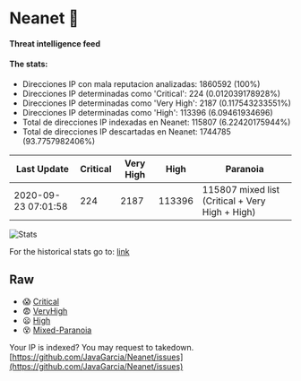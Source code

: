 # Neanet :hocho:
#### Threat intelligence feed
#### The stats:

- Direcciones IP con mala reputacion analizadas: 1860592 (100%)
- Direcciones IP determinadas como 'Critical':  224 (0.012039178928%)
- Direcciones IP determinadas como 'Very High':  2187 (0.117543233551%)
- Direcciones IP determinadas como 'High':  113396 (6.09461934696)
- Total de direcciones IP indexadas en Neanet:  115807 (6.22420175944%)
- Total de direcciones IP descartadas en Neanet:  1744785 (93.7757982406%)

| Last Update | Critical | Very High | High | Paranoia |
| --- | --- | --- | --- | --- |
| 2020-09-23 07:01:58 | 224 | 2187 | 113396 | 115807 mixed list (Critical + Very High + High)|

![Stats](https://docs.google.com/spreadsheets/d/e/2PACX-1vSnaNMIXVabIpDJjufMlzH7poXnshF3mgd8Is1g9ytUEzVsP5my4Trn8f-xkoLLQ38xpL3HtmUexLo6/pubchart?oid=501124687&format=image)

For the historical stats go to: [link](/stats.csv)
## Raw
- :scream: [Critical](https://raw.githubusercontent.com/JavaGarcia/Neanet/master/blacklists/neanet_critical.txt)
- :fearful: [VeryHigh](https://raw.githubusercontent.com/JavaGarcia/Neanet/master/blacklists/neanet_veryHigh.txtt)
- :frowning: [High](https://raw.githubusercontent.com/JavaGarcia/Neanet/master/blacklists/neanet_high.txt)
- :dizzy_face: [Mixed-Paranoia](https://raw.githubusercontent.com/JavaGarcia/Neanet/master/blacklists/neanet_all.txt)


Your IP is indexed? You may request to takedown. [https://github.com/JavaGarcia/Neanet/issues](https://github.com/JavaGarcia/Neanet/issues)










































































































































































































































































































































































































































































































































































































































































































































































































































































































































































































